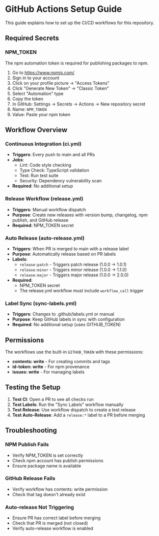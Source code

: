 # GitHub Actions Setup Guide

This guide explains how to set up the CI/CD workflows for this repository.

## Required Secrets

### NPM_TOKEN
The npm automation token is required for publishing packages to npm.

1. Go to https://www.npmjs.com/
2. Sign in to your account
3. Click on your profile picture → "Access Tokens"
4. Click "Generate New Token" → "Classic Token"
5. Select "Automation" type
6. Copy the token
7. In GitHub: Settings → Secrets → Actions → New repository secret
8. Name: `NPM_TOKEN`
9. Value: Paste your npm token

## Workflow Overview

### Continuous Integration (ci.yml)
- **Triggers**: Every push to main and all PRs
- **Jobs**:
  - Lint: Code style checking
  - Type Check: TypeScript validation
  - Test: Run test suite
  - Security: Dependency vulnerability scan
- **Required**: No additional setup

### Release Workflow (release.yml)
- **Triggers**: Manual workflow dispatch
- **Purpose**: Create new releases with version bump, changelog, npm publish, and GitHub release
- **Required**: NPM_TOKEN secret

### Auto Release (auto-release.yml)
- **Triggers**: When PR is merged to main with a release label
- **Purpose**: Automatically release based on PR labels
- **Labels**:
  - `release:patch` - Triggers patch release (1.0.0 → 1.0.1)
  - `release:minor` - Triggers minor release (1.0.0 → 1.1.0)
  - `release:major` - Triggers major release (1.0.0 → 2.0.0)
- **Required**: 
  - NPM_TOKEN secret
  - The release.yml workflow must include `workflow_call` trigger

### Label Sync (sync-labels.yml)
- **Triggers**: Changes to .github/labels.yml or manual
- **Purpose**: Keep GitHub labels in sync with configuration
- **Required**: No additional setup (uses GITHUB_TOKEN)

## Permissions

The workflows use the built-in `GITHUB_TOKEN` with these permissions:
- **contents: write** - For creating commits and tags
- **id-token: write** - For npm provenance
- **issues: write** - For managing labels

## Testing the Setup

1. **Test CI**: Open a PR to see all checks run
2. **Test Labels**: Run the "Sync Labels" workflow manually
3. **Test Release**: Use workflow dispatch to create a test release
4. **Test Auto-Release**: Add a `release:*` label to a PR before merging

## Troubleshooting

### NPM Publish Fails
- Verify NPM_TOKEN is set correctly
- Check npm account has publish permissions
- Ensure package name is available

### GitHub Release Fails
- Verify workflow has contents: write permission
- Check that tag doesn't already exist

### Auto-release Not Triggering
- Ensure PR has correct label before merging
- Check that PR is merged (not closed)
- Verify auto-release workflow is enabled